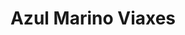 ---
title: "Azul Marino Viaxes"
url: /santiago-de-compostela/azul-marino-viaxes/
shop: agencia de viajes
---